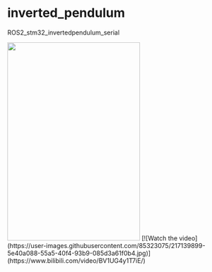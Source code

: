 # inverted_pendulum
ROS2_stm32_invertedpendulum_serial


<img src="https://user-images.githubusercontent.com/85323075/217139899-5e40a088-55a5-40f4-93b9-085d3a61f0b4.jpg" width="300" height="450" />
[![Watch the video](https://user-images.githubusercontent.com/85323075/217139899-5e40a088-55a5-40f4-93b9-085d3a61f0b4.jpg)](https://www.bilibili.com/video/BV1UG4y1T7iE/)
